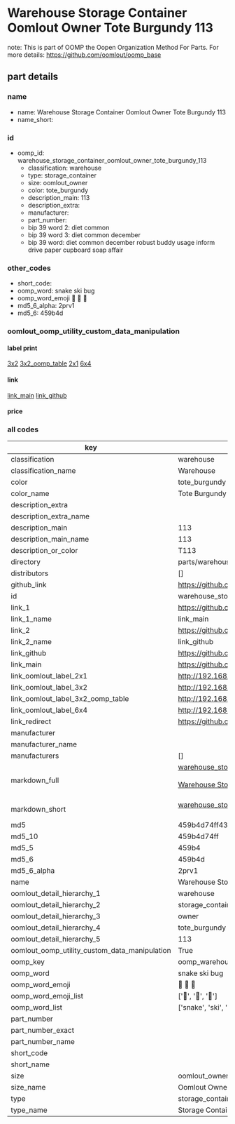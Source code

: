 # Warehouse Storage Container Oomlout Owner Tote Burgundy 113  

note: This is part of OOMP the Oopen Organization Method For Parts. For more details: https://github.com/oomlout/oomp_base

##  part details
  







### name
* name: Warehouse Storage Container Oomlout Owner Tote Burgundy 113
* name_short: 
### id
* oomp_id: warehouse_storage_container_oomlout_owner_tote_burgundy_113
  * classification: warehouse
  * type: storage_container
  * size: oomlout_owner
  * color: tote_burgundy
  * description_main: 113
  * description_extra: 
  * manufacturer: 
  * part_number: 
  * bip 39 word 2: diet common
  * bip 39 word 3: diet common december
  * bip 39 word: diet common december robust buddy usage inform drive paper cupboard soap affair

### other_codes
* short_code: 
* oomp_word: snake ski bug
* oomp_word_emoji :snake: :ski: :bug:
* md5_6_alpha: 2prv1
* md5_6: 459b4d






### oomlout_oomp_utility_custom_data_manipulation
#### label print
[3x2](http://192.168.1.245:1112/?label=oomp%202prv1)
[3x2_oomp_table](http://192.168.1.108:1112/?label=oomp%202prv1)
[2x1](http://192.168.1.242:1112/?label=oomp%202prv1)
[6x4](http://192.168.1.55:1112/?label=oomp%202prv1)    

#### link

[link_main](https://github.com/oomlout/oomlout_oomp_version_1_messy/tree/main/parts/warehouse_storage_container_oomlout_owner_tote_burgundy_113) [link_github](https://github.com/oomlout/oomlout_oomp_version_1_messy/tree/main/parts/warehouse_storage_container_oomlout_owner_tote_burgundy_113)                             

#### price







### all codes 
| key | value |  
| --- | --- |  
| classification | warehouse |  
| classification_name | Warehouse |  
| color | tote_burgundy |  
| color_name | Tote Burgundy |  
| description_extra |  |  
| description_extra_name |  |  
| description_main | 113 |  
| description_main_name | 113 |  
| description_or_color | T113 |  
| directory | parts/warehouse_storage_container_oomlout_owner_tote_burgundy_113 |  
| distributors | [] |  
| github_link | https://github.com/oomlout/oomlout_oomp_part_src/tree/main/parts/warehouse_storage_container_oomlout_owner_tote_burgundy_113 |  
| id | warehouse_storage_container_oomlout_owner_tote_burgundy_113 |  
| link_1 | https://github.com/oomlout/oomlout_oomp_version_1_messy/tree/main/parts/warehouse_storage_container_oomlout_owner_tote_burgundy_113 |  
| link_1_name | link_main |  
| link_2 | https://github.com/oomlout/oomlout_oomp_version_1_messy/tree/main/parts/warehouse_storage_container_oomlout_owner_tote_burgundy_113 |  
| link_2_name | link_github |  
| link_github | https://github.com/oomlout/oomlout_oomp_version_1_messy/tree/main/parts/warehouse_storage_container_oomlout_owner_tote_burgundy_113 |  
| link_main | https://github.com/oomlout/oomlout_oomp_version_1_messy/tree/main/parts/warehouse_storage_container_oomlout_owner_tote_burgundy_113 |  
| link_oomlout_label_2x1 | http://192.168.1.242:1112/?label=oomp%202prv1 |  
| link_oomlout_label_3x2 | http://192.168.1.245:1112/?label=oomp%202prv1 |  
| link_oomlout_label_3x2_oomp_table | http://192.168.1.108:1112/?label=oomp%202prv1 |  
| link_oomlout_label_6x4 | http://192.168.1.55:1112/?label=oomp%202prv1 |  
| link_redirect | https://github.com/oomlout/oomlout_oomp_version_1_messy/tree/main/parts/warehouse_storage_container_oomlout_owner_tote_burgundy_113 |  
| manufacturer |  |  
| manufacturer_name |  |  
| manufacturers | [] |  
| markdown_full | [warehouse_storage_container_oomlout_owner_tote_burgundy_113](none)<br>[](none)<br>[Warehouse Storage Container Oomlout Owner Tote Burgundy 113](none)<br><br> |  
| markdown_short | [warehouse_storage_container_oomlout_owner_tote_burgundy_113](none)<br><br> |  
| md5 | 459b4d74ff434e73be0ebbb4714b99ed |  
| md5_10 | 459b4d74ff |  
| md5_5 | 459b4 |  
| md5_6 | 459b4d |  
| md5_6_alpha | 2prv1 |  
| name | Warehouse Storage Container Oomlout Owner Tote Burgundy 113 |  
| oomlout_detail_hierarchy_1 | warehouse |  
| oomlout_detail_hierarchy_2 | storage_container |  
| oomlout_detail_hierarchy_3 | owner |  
| oomlout_detail_hierarchy_4 | tote_burgundy |  
| oomlout_detail_hierarchy_5 | 113 |  
| oomlout_oomp_utility_custom_data_manipulation | True |  
| oomp_key | oomp_warehouse_storage_container_oomlout_owner_tote_burgundy_113 |  
| oomp_word | snake ski bug |  
| oomp_word_emoji | :snake: :ski: :bug: |  
| oomp_word_emoji_list | [':snake:', ':ski:', ':bug:'] |  
| oomp_word_list | ['snake', 'ski', 'bug'] |  
| part_number |  |  
| part_number_exact |  |  
| part_number_name |  |  
| short_code |  |  
| short_name |  |  
| size | oomlout_owner |  
| size_name | Oomlout Owner |  
| type | storage_container |  
| type_name | Storage Container |  
